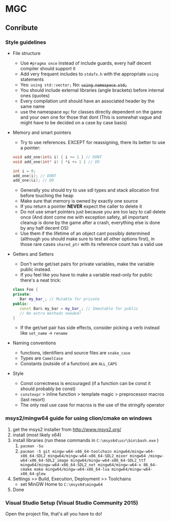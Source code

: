 # MGC

## Conribute
### Style guidelines
* File structure
    * Use `#pragma once` instead of include guards, every half decent compiler should support it
    * Add very frequent includes to `stdafx.h` with the appropriate `using` statements
    * Yes: `using std::vector;` No: ~~`using namespace std;`~~
    * You should include external libraries (angle brackets) before internal ones (quotes)
    * Every compilation unit should have an associated header by the same name
    * use the namespace `mgc` for classes directly dependent on the game and your own one for those that dont (This is somewhat vague and might have to be decided on a case by case basis)
    
* Memory and smart pointers
    * Try to use references. EXCEPT for reassigning, there its better to use a pointer:
    ```C++
    void add_one(int& i) { i += 1 } // DONT
    void add_one(int* i) { *i += 1 } // DO
    
    int i = 0;
    add_one(i); // DONT
    add_one(&i); // DO
    ```
    * Generally you should try to use sdl types and stack allocation first before touching the heap
    * Make sure that memory is owned by exactly one source
    * If you return a pointer **NEVER** expect the caller to delete it
    * Do not use smart pointers just because you are too lazy to call delete once (And dont come me with exception safety, all important cleanup is done by the game after a crash, everything else is done by any half decent OS)
    * Use them if the lifetime of an object cant possibly determined (although you should make sure to test all other options first), in those rare cases `shared_ptr` with its reference count has a valid use

* Getters and Setters
   * Don't write get/set pairs for private variables, make the variable public instead.
   * If you feel like you have to make a variable read-only for public there's a neat trick:
   ```C++
   class Foo {
   private:
      Bar my_bar_; // Mutable for private
   public:
      const Bar& my_bar = my_bar_; // Immutable for public
      // No extra methods needed!
   }
   ```
   * If the get/set pair has side effects, consider picking a verb instead like `set_name` -> `rename`

* Naming conventions
    * functions, identifiers and source files are `snake_case`
    * Types are `CamelCase`
    * Constants (outside of a function) are `ALL_CAPS`

* Style
    * Const correctness is encouraged (if a function can be const it should probably be const)
    * `constexpr` > inline function > template magic > preprocessor macros (last resort)
    * The only real use case for macros is the use of the stringify operator    

### msys2/mingw64 guide for using clion/cmake on windows
1. get the msys2 installer from http://www.msys2.org/
2. install (most likely x64)
3. install libraries (run these commands in `C:\msys64\usr\bin\bash.exe` )
    1. `pacman -Su`
    2. `pacman -S git mingw-w64-x86_64-toolchain mingw64/mingw-w64-x86_64-SDL2 mingw64/mingw-w64-x86_64-SDL2_mixer mingw64 /mingw-w64-x86_64-SDL2_image mingw64/mingw-w64-x86_64-SDL2_ttf mingw64/mingw-w64-x86_64-SDL2_net mingw64/mingw-w64-x 86_64-cmake make mingw64/mingw-w64-x86_64-lua mingw64/mingw-w64-x86_64-glew`
3. Settings >> Build, Execution, Deployment >> Toolchains
   - set MinGW Home to `C:\msys64\mingw64`
4. Done

### Visual Studio Setup (Visual Studio Community 2015)

Open the project file, that's all you have to do!
